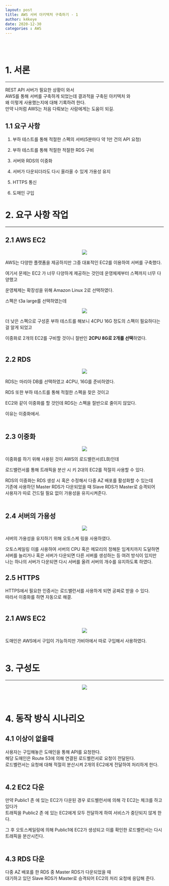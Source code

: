 ```yaml
---
layout: post
title: AWS 서버 아키텍처 구축하기 - 1
author: k4keye
date: 2020-12-30
categories : AWS
---
```

<br/>
<br/>

# 1. 서론
___
REST API 서버가 필요한 상황이 와서<br/>
AWS를 통해 서버를 구축하게 되었는데 결과적을 구축된 아키텍처 와<br/>
왜 이렇게 사용했는지에 대해 기록하려 한다.<br/>
만약 나처럼 AWS는 처음 다뤄보는 사람에게는 도움이 되길.<br/>

## **1.1 요구 사항**<br/>
1. 부하 테스트를 통해 적절한 스펙의 서버(5분마다 약 1만 건의 API 요청) 

2. 부하 테스트를 통해 적절한 적절한 RDS 구비 

3. 서버와 RDS의 이중화 

4. 서버가 다운되더라도 다시 올라올 수 있게 가용성 유지 

5. HTTPS 통신 

6. 도매인 구입


# 2. 요구 사항 작업
___
## **2.1 AWS EC2**<br/>
<p align="center">
    <img src="https://lh3.googleusercontent.com/R7QSoWmp-17dD2sODDjHOtzpWrXrI4vGcT3ORkUmAXbZffYaWFarYfoUQxGgFSuAAwrHDKah9DkUyRLlGWqLo-yX0zhvmayfubkWzn0jQEDle3i8OON5weGYAj4TBVUwJI22Ti5BaSk"/>
</p>
AWS는 다양한 플랫폼을 제공하지만 그중 대표적인 EC2를 이용하여 서버를 구축했다. <br/>

여기서 문제는 EC2 가 너무 다양하게 제공하는 것인데 운영체제부터 스펙까지 너무 다양했고 <br/>

운영체제는 확장성을 위해 Amazon Linux 2로 선택하였다. <br/>

스펙은 t3a large를 선택하였는데 <br/>

<p align="center">
    <img src="https://blogfiles.pstatic.net/MjAyMDEyMjhfMjMx/MDAxNjA5MTU0NTYwMjc4.6GGsEmP5q1do2EYtvp4IosJQx9mc6Oxb-1FMPc-4sVEg.c9umugxjDJ5yA3NFu7r_b15RODriNa6E5AkjY4nQKwwg.PNG.vps32/image.png?type=w1"/>
</p>
더 낮은 스펙으로 구성훈 부하 테스트를 해보니 4CPU 16G 정도의 스펙이 필요하다는 걸 알게 되었고<br/>

이중화로 2개의 EC2를 구비할 것이니 절반인 **2CPU 8G로 2개를 선택**하였다.<br/><br/>


## **2.2 RDS**<br/>
<p align="center">
    <img src="https://lh5.googleusercontent.com/_j-qOIidoyxZjmvJkbV1SfLZAaholFCRYot1VI4WqYOoi187ZGB4q90x0xI7n7aTxBeSLvL4wZygvJZwNGw-nCONvo3_TykCYWx-44CP7fq3T22RrUKIJ3xbFhTP6uOZ1fZoY8bJ0Y8"/>
</p>
RDS는 마리아 DB를 선택하였고 4CPU, 16G를 준비하였다.<br/>

RDS 또한 부하 테스트를 통해 적절한 스펙을 찾은 것이고<br/>

EC2와 같이 이중화를 할 것인데 RDS는 스펙을 절반으로 줄이지 않았다.<br/>

이유는 이중화에서.<br/><br/>

## **2.3 이중화**<br/>
<p align="center">
    <img src="https://lh4.googleusercontent.com/Gj13Nd9iu6yjgF63dD_xRZRGEJbzu3MrbYX04OXHut0TctJisPlIoLNiDevgdNCGdxZCzzSIxIqTQm_yn8gjMhqS3On_so6pL3-INlHyFwm7_gGrcPDisM9nFGC8p2_XEzN2O9lB7ko"/>
</p>
이중화를 하기 위해 사용된 것이 AWS의 로드밸런서(ELB)인데<br/>

로드밸런서를 통해 트래픽을 분산 시 키 2대의 EC2를 적절히 사용할 수 있다.<br/>

RDS의 이중화는 RDS 생성 시 혹은 수정해서 다중 AZ 배포를 활성화할 수 있는데<br/>
기존에 사용하던 Master RDS가 다운되었을 때 Slave RDS가 Master로 승격되어 <br/>
사용자가 따로 건드릴 필요 없이 가용성을 유지시켜준다.<br/><br/>

## **2.4 서버의 가용성**<br/>
<p align="center">
    <img src="https://postfiles.pstatic.net/MjAyMDEyMzBfNjEg/MDAxNjA5MzM3MzUzNjkz.pL9OIXO0gK1dL6TpFbsXWKjPHl1Jh3O1iYLd_bvq6Hcg.UpLuuUdJT3A5BpLATH5JAmMVtg8QOyKCJblr3rYSqMAg.PNG.vps32/image.png?type=w773"/>
</p>

서버의 가용성을 유지하기 위해 오토스케 링을 사용하였다.<br/>

오토스케일링 이를 사용하여 서버의 CPU 혹은 메모리의 정해둔 임계치까지 도달하면<br/>
서버를 늘리거나 혹은 서버가 다운되면 다른 서버를 생성하는 등 여려 방식이 있지만<br/>
나는 하나의 서버가 다운되면 다시 서버를 올려 서버의 개수를 유지하도록 하였다.<br/>

## **2.5 HTTPS**<br/>
HTTPS에서 필요한 인증서는 로드밸런서를 사용하게 되면 공짜로 받을 수 있다.<br/>
따라서 이중화를 하면 자동으로 해결.<br/><br/>

## **2.1 AWS EC2**<br/>
<p align="center">
    <img src="https://lh3.googleusercontent.com/8WCVqd6LzeLOmiST1ZHDJ9XwaplGhSF1gV2qXkXsNOGWOiPVnNnAdiev5yeqXhnUEJSJsGrev3A8JH6lLpwRpqhU4fHSlEqF6SvmnrBiqFAffafyTzEtHvaJPJ_0ytYTATLT5Nx_yfM"/>
</p>
도매인은 AWS에서 구입이 가능하지만
가비아에서 따로 구입해서 사용하였다.<br/><br/>

# 3. 구성도
___
<p align="center">
    <img src="https://blogfiles.pstatic.net/MjAyMDEyMzBfODkg/MDAxNjA5MzM1NzU2NjU4.6ybQgMJSrtJy65SLwE1Cyd4LA6vIop3jV_GYMt7nvDYg.zJMNmcJGCMU4RMoOTaxBCbpHtiijW5WeKlioN9aYDgEg.PNG.vps32/image.png?type=w1"/>
</p>
<br/>

# 4. 동작 방식 시나리오
## **4.1 이상이 없을때**<br/>
사용자는 구입해놓은 도매인을 통해 API를 요청한다.<br/>
해당 도매인은 Route 53에 의해 연결된 로드벨런서로 요청이 전달된다.<br/>
로드벨런서는 요청에 대해 적절히 분산시켜 2개의 EC2에게 전달하여 처리하게 한다.<br/><br/>

## **4.2 EC2 다운**<br/>
만약 Public1 존 에 있는 EC2가 다운된 경우 로드벨런서에 의해 각 EC2는 체크를 하고 있다가<br/>
트래픽을 Public2 존 에 있는 EC2에게 모두 전달하게 하여 서비스가 중단되지 않게 한다.<br/>

그 후 오토스케일링에 의해 Public1에 EC2가 생성되고 이를 확인한 로드벨런서는 다시 트래픽을 분산시킨다.<br/><br/>

## **4.3 RDS 다운**<br/>
다중 AZ 배포를 한 RDS 중 Master RDS가 다운되었을 때<br/>
대기하고 있던  Slave RDS가 Master로 승격되어 EC2의 처리 요청에 응답해 준다.

​
